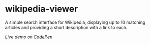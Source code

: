 # wikipedia-viewer

A simple search interface for Wikipedia, displaying up to 10 matching articles and providing a short description with a link to each.

*Live demo on [CodePen](http://codepen.io/lvb_111/full/RGbrZX/)*
